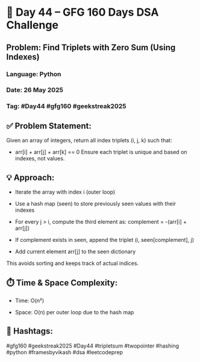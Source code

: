 # 🔰 Day 44 – GFG 160 Days DSA Challenge
## Problem: Find Triplets with Zero Sum (Using Indexes)
### Language: Python
### Date: 26 May 2025
### Tag: #Day44 #gfg160 #geekstreak2025

## ✅ Problem Statement:
Given an array of integers, return all index triplets (i, j, k) such that:

- arr[i] + arr[j] + arr[k] == 0
Ensure each triplet is unique and based on indexes, not values.

## 💡 Approach:
- Iterate the array with index i (outer loop)

- Use a hash map (seen) to store previously seen values with their indexes

- For every j > i, compute the third element as:
complement = -(arr[i] + arr[j])
- If complement exists in seen, append the triplet (i, seen[complement], j)

- Add current element arr[j] to the seen dictionary

This avoids sorting and keeps track of actual indices.


## ⏱️ Time & Space Complexity:
- Time: O(n²)

- Space: O(n) per outer loop due to the hash map

## 🔖 Hashtags:
#gfg160 #geekstreak2025 #Day44
#tripletsum #twopointer #hashing #python
#framesbyvikash #dsa #leetcodeprep

